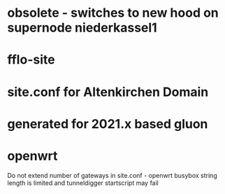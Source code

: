 # obsolete - switches to new hood on supernode niederkassel1
# fflo-site
# site.conf for Altenkirchen Domain
# generated for 2021.x based gluon
# openwrt

Do not extend number of gateways in site.conf  - openwrt busybox string length is limited and tunneldigger startscript may fail
